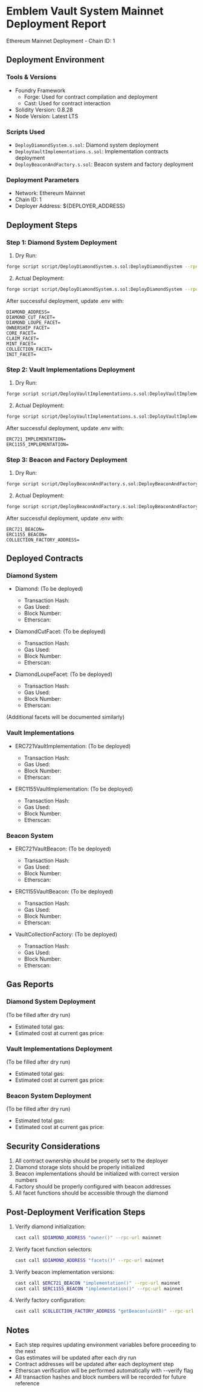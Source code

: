 # Emblem Vault System Mainnet Deployment Report

Ethereum Mainnet Deployment - Chain ID: 1

## Deployment Environment

### Tools & Versions

- Foundry Framework
  - Forge: Used for contract compilation and deployment
  - Cast: Used for contract interaction
- Solidity Version: 0.8.28
- Node Version: Latest LTS

### Scripts Used

- `DeployDiamondSystem.s.sol`: Diamond system deployment
- `DeployVaultImplementations.s.sol`: Implementation contracts deployment
- `DeployBeaconAndFactory.s.sol`: Beacon system and factory deployment

### Deployment Parameters

- Network: Ethereum Mainnet
- Chain ID: 1
- Deployer Address: ${DEPLOYER_ADDRESS}

## Deployment Steps

### Step 1: Diamond System Deployment

1. Dry Run:

```bash
forge script script/DeployDiamondSystem.s.sol:DeployDiamondSystem --rpc-url mainnet
```

2. Actual Deployment:

```bash
forge script script/DeployDiamondSystem.s.sol:DeployDiamondSystem --rpc-url mainnet --broadcast --verify --slow -vvvv
```

After successful deployment, update .env with:

```env
DIAMOND_ADDRESS=
DIAMOND_CUT_FACET=
DIAMOND_LOUPE_FACET=
OWNERSHIP_FACET=
CORE_FACET=
CLAIM_FACET=
MINT_FACET=
COLLECTION_FACET=
INIT_FACET=
```

### Step 2: Vault Implementations Deployment

1. Dry Run:

```bash
forge script script/DeployVaultImplementations.s.sol:DeployVaultImplementations --rpc-url mainnet
```

2. Actual Deployment:

```bash
forge script script/DeployVaultImplementations.s.sol:DeployVaultImplementations --rpc-url mainnet --broadcast --verify --slow -vvvv
```

After successful deployment, update .env with:

```env
ERC721_IMPLEMENTATION=
ERC1155_IMPLEMENTATION=
```

### Step 3: Beacon and Factory Deployment

1. Dry Run:

```bash
forge script script/DeployBeaconAndFactory.s.sol:DeployBeaconAndFactory --rpc-url mainnet
```

2. Actual Deployment:

```bash
forge script script/DeployBeaconAndFactory.s.sol:DeployBeaconAndFactory --rpc-url mainnet --broadcast --verify --slow -vvvv
```

After successful deployment, update .env with:

```env
ERC721_BEACON=
ERC1155_BEACON=
COLLECTION_FACTORY_ADDRESS=
```

## Deployed Contracts

### Diamond System

- Diamond: (To be deployed)

  - Transaction Hash:
  - Gas Used:
  - Block Number:
  - Etherscan:

- DiamondCutFacet: (To be deployed)

  - Transaction Hash:
  - Gas Used:
  - Block Number:
  - Etherscan:

- DiamondLoupeFacet: (To be deployed)
  - Transaction Hash:
  - Gas Used:
  - Block Number:
  - Etherscan:

(Additional facets will be documented similarly)

### Vault Implementations

- ERC721VaultImplementation: (To be deployed)

  - Transaction Hash:
  - Gas Used:
  - Block Number:
  - Etherscan:

- ERC1155VaultImplementation: (To be deployed)
  - Transaction Hash:
  - Gas Used:
  - Block Number:
  - Etherscan:

### Beacon System

- ERC721VaultBeacon: (To be deployed)

  - Transaction Hash:
  - Gas Used:
  - Block Number:
  - Etherscan:

- ERC1155VaultBeacon: (To be deployed)

  - Transaction Hash:
  - Gas Used:
  - Block Number:
  - Etherscan:

- VaultCollectionFactory: (To be deployed)
  - Transaction Hash:
  - Gas Used:
  - Block Number:
  - Etherscan:

## Gas Reports

### Diamond System Deployment

(To be filled after dry run)

- Estimated total gas:
- Estimated cost at current gas price:

### Vault Implementations Deployment

(To be filled after dry run)

- Estimated total gas:
- Estimated cost at current gas price:

### Beacon System Deployment

(To be filled after dry run)

- Estimated total gas:
- Estimated cost at current gas price:

## Security Considerations

1. All contract ownership should be properly set to the deployer
2. Diamond storage slots should be properly initialized
3. Beacon implementations should be initialized with correct version numbers
4. Factory should be properly configured with beacon addresses
5. All facet functions should be accessible through the diamond

## Post-Deployment Verification Steps

1. Verify diamond initialization:

   ```bash
   cast call $DIAMOND_ADDRESS "owner()" --rpc-url mainnet
   ```

2. Verify facet function selectors:

   ```bash
   cast call $DIAMOND_ADDRESS "facets()" --rpc-url mainnet
   ```

3. Verify beacon implementation versions:

   ```bash
   cast call $ERC721_BEACON "implementation()" --rpc-url mainnet
   cast call $ERC1155_BEACON "implementation()" --rpc-url mainnet
   ```

4. Verify factory configuration:
   ```bash
   cast call $COLLECTION_FACTORY_ADDRESS "getBeacon(uint8)" --rpc-url mainnet
   ```

## Notes

- Each step requires updating environment variables before proceeding to the next
- Gas estimates will be updated after each dry run
- Contract addresses will be updated after each deployment step
- Etherscan verification will be performed automatically with --verify flag
- All transaction hashes and block numbers will be recorded for future reference
